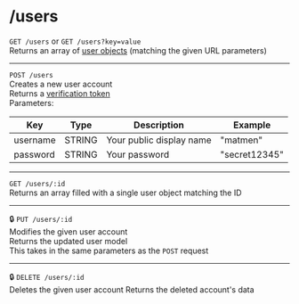 # /users

`GET /users` or `GET /users?key=value`  
Returns an array of [user objects](/models/User.md) (matching the given URL parameters)

---

`POST /users`  
Creates a new user account  
Returns a [verification token](../VerificationToken.md)    
Parameters:  

| Key      | Type   | Description              | Example       |
|----------|--------|--------------------------|---------------|
| username | STRING | Your public display name | "matmen"      |
| password | STRING | Your password            | "secret12345" |

---

`GET /users/:id`  
Returns an array filled with a single user object matching the ID

---

:lock: `PUT /users/:id`  
Modifies the given user account  
Returns the updated user model  
This takes in the same parameters as the `POST` request

---

:lock: `DELETE /users/:id`  
Deletes the given user account
Returns the deleted account's data
